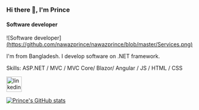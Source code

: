 ### Hi there 👋, I'm Prince
#### Software developer
![Software developer]
[(https://github.com/nawazprince/nawazprince/blob/master/Services.png)](url)

I'm from Bangladesh. I develop software on .NET framework.

Skills: ASP.NET / MVC / MVC Core/ Blazor/ Angular / JS / HTML / CSS



[<img src='https://cdn.jsdelivr.net/npm/simple-icons@3.0.1/icons/linkedin.svg' alt='linkedin' height='40'>](https://www.linkedin.com/in/https://www.linkedin.com/in/syed-nawaz-prince-3482aa199/)  

[![Prince's GitHub stats](https://github-readme-stats.vercel.app/api?username=nawazprince&count_private=true)](https://github.com/anuraghazra/github-readme-stats)
